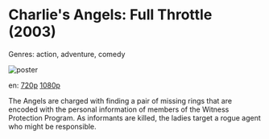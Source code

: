 # Charlie's Angels: Full Throttle (2003)

Genres: action, adventure, comedy

![poster](http://image.tmdb.org/t/p/w500/n4cdJ0Wqxb7C0HmZbcaC4eYnkIf.jpg)

en:
  [720p](magnet:?xt=urn:btih:3ADCE47A864169C640A664C449A6C7B18DDEC5BD&tr=udp://glotorrents.pw:6969/announce&tr=udp://tracker.opentrackr.org:1337/announce&tr=udp://torrent.gresille.org:80/announce&tr=udp://tracker.openbittorrent.com:80&tr=udp://tracker.coppersurfer.tk:6969&tr=udp://tracker.leechers-paradise.org:6969&tr=udp://p4p.arenabg.ch:1337&tr=udp://tracker.internetwarriors.net:1337)
  [1080p](magnet:?xt=urn:btih:FA086A944DF78B08DB32782907554A92AFBD659F&tr=udp://glotorrents.pw:6969/announce&tr=udp://tracker.opentrackr.org:1337/announce&tr=udp://torrent.gresille.org:80/announce&tr=udp://tracker.openbittorrent.com:80&tr=udp://tracker.coppersurfer.tk:6969&tr=udp://tracker.leechers-paradise.org:6969&tr=udp://p4p.arenabg.ch:1337&tr=udp://tracker.internetwarriors.net:1337)
  


The Angels are charged with finding a pair of missing rings that are encoded with the personal information of members of the Witness Protection Program. As informants are killed, the ladies target a rogue agent who might be responsible.